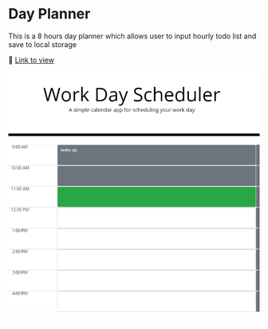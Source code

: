 # Day Planner

This is a 8 hours day planner which allows user to input hourly todo list and save to local storage

:link: [Link to view](https://ziyonghe.github.io/day-planner/)

![Preview](./day-planner.png)
